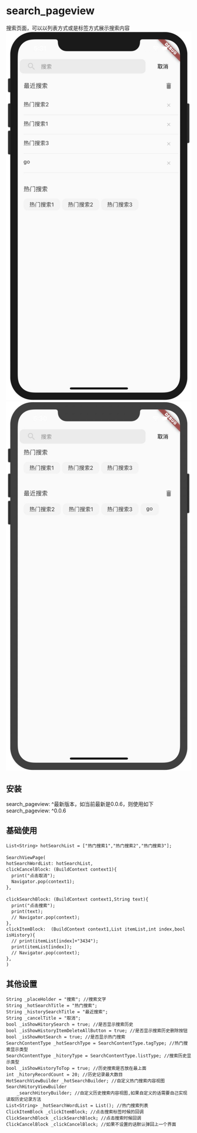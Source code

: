 # search_pageview
搜索页面，可以以列表方式或是标签方式展示搜索内容
![效果1](https://github.com/samstring/search_pageview/blob/master/images/2833BAEC4BD0F72B9EF42FBA8E997CEA.jpg)
![效果2](https://github.com/samstring/search_pageview/blob/master/images/C39AF3843295EF6A612CFB85E27F7298.jpg)


## 安装

search_pageview: ^最新版本，如当前最新是0.0.6，则使用如下
search_pageview: ^0.0.6

## 基础使用

```
List<String> hotSearchList = ["热门搜索1","热门搜索2","热门搜索3"];

SearchViewPage(
hotSearchWordList: hotSearchList,
clickCancelBlock: (BuildContext context1){
  print("点击取消");
  Navigator.pop(context1);
},

clickSearchBlock: (BuildContext context1,String text){
  print("点击搜索");
  print(text);
  // Navigator.pop(context);
},
clickItemBlock:  (BuildContext context1,List itemList,int index,bool isHistory){
  // print(itemList[index]+"3434");
  print(itemList[index]);
  // Navigator.pop(context);
},
)
```

## 其他设置

```
String _placeHolder = "搜索"; //搜索文字
String _hotSearchTitle = "热门搜索";
String _historySearchTitle = "最近搜索";
String _cancelTitle = "取消";
bool _isShowHitorySearch = true; //是否显示搜索历史
bool _isShowHistoryItemDeleteAllButton = true; //是否显示搜索历史删除按钮
bool _isShowHotSearch = true; //是否显示热门搜索
SearchContentType _hotSearchType = SearchContentType.tagType; //热门搜索显示类型
SearchContentType _hitoryType = SearchContentType.listType; //搜索历史显示类型
bool _isShowHistoryToTop = true; //历史搜索是否放在最上面
int _hitoryRecordCount = 20; //历史记录最大数目
HotSearchViewBuilder _hotSearchBuilder; //自定义热门搜索内容视图
SearchHitoryViewBuilder
    _searchHitoryBuilder; //自定义历史搜索内容视图,如果自定义的话需要自己实现读取历史记录方法
List<String> _hotSearchWordList = List(); //热门搜索列表
ClickItemBlock _clickItemBlock; //点击搜索标签时候的回调
ClickSearchBlock _clickSearchBlock; //点击搜索时候回调
ClickCancelBlock _clickCancelBlock; //如果不设置的话默认弹回上一个界面

```
